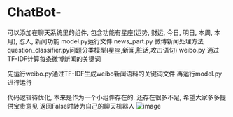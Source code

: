 # ChatBot-
可以添加在聊天系统里的组件, 包含功能有星座(运势, 财运, 今日, 明日, 本周, 本月),  怼人, 新闻功能
model.py运行文件
news_part.py 微博新闻处理方法
question_classifier.py问题分类模型(星座,新闻,脏话,攻击语句)
weibo.py 通过TF-IDF计算每条微博新闻的关键词

先运行weibo.py通过TF-IDF生成weibo新闻语料的关键词文件
再运行model.py进行运行

代码逻辑待优化, 本来是作为一个小组件存在的. 还存在很多不足, 希望大家多多提供宝贵意见
返回False时转为自己的聊天机器人
![image](https://github.com/LiuYingKai/ChatBot_parts/blob/master/%E5%8C%B9%E9%85%8D%E6%A8%A1%E5%9D%97/1.png)
